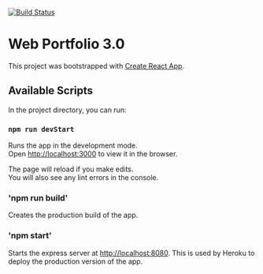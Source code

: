 [![Build Status](https://travis-ci.com/schretzilla/Website-3.0.svg?branch=master)](https://travis-ci.com/schretzilla/Website-3.0)

# Web Portfolio 3.0

This project was bootstrapped with [Create React App](https://github.com/facebook/create-react-app).

## Available Scripts

In the project directory, you can run:

### `npm run devStart`

Runs the app in the development mode.<br />
Open [http://localhost:3000](http://localhost:3000) to view it in the browser.

The page will reload if you make edits.<br />
You will also see any lint errors in the console.

### 'npm run build'

Creates the production build of the app.

### 'npm start'

Starts the express server at [http://localhost:8080](http://localhost:8080). This is used by Heroku to deploy the production version of the app.
